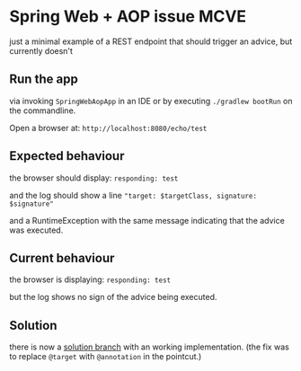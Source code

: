 # Spring Web + AOP issue MCVE

just a minimal example of a REST endpoint that should trigger an advice, but currently doesn't

## Run the app

via invoking `SpringWebAopApp` in an IDE or by executing `./gradlew bootRun` on the commandline.

Open a browser at: `http://localhost:8080/echo/test`

## Expected behaviour

the browser should display:
```responding: test```

and the log should show a line
```"target: $targetClass, signature: $signature"```

and a RuntimeException with the same message indicating that the advice was executed.

## Current behaviour

the browser is displaying:
```responding: test```

but the log shows no sign of the advice being executed.

## Solution

there is now a [solution branch](https://github.com/simon-void/SpringWebAOP-MCVE/tree/solution)
with an working implementation. (the fix was to replace `@target` with `@annotation` in the pointcut.)